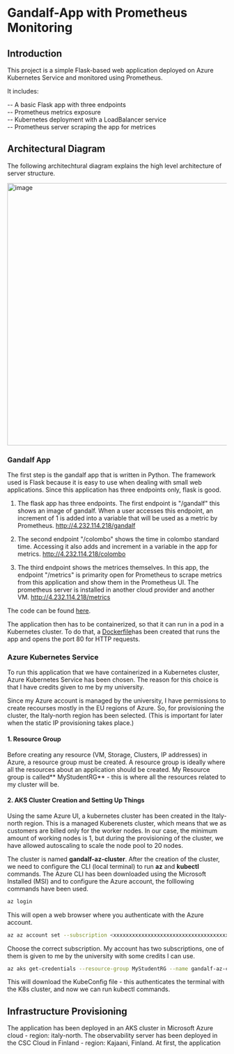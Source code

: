 # Gandalf-App with Prometheus Monitoring

## Introduction

This project is a simple Flask-based web application deployed on Azure Kubernetes Service and monitored using Prometheus. 

It includes:

 --  A basic Flask app with three endpoints  
 --  Prometheus metrics exposure  
 --  Kubernetes deployment with a LoadBalancer service  
 --  Prometheus server scraping the app for metrices
 

## Architectural Diagram

The following architechtural diagram explains the high level architecture of server structure. 

<img width="771" height="601" alt="image" src="https://github.com/user-attachments/assets/a93a9dc7-635d-4a6c-84da-c024ced16775" />

### Gandalf App

The first step is the gandalf app that is written in Python. The framework used is Flask because it is easy to use when dealing with small web applications. Since this application has three endpoints only, flask is good.

1. The flask app has three endpoints. The first endpoint is "/gandalf" this shows an image of gandalf. When a user accesses this endpoint, an increment of 1 is added into a variable that will be used as a metric by Prometheus. http://4.232.114.218/gandalf

2. The second endpoint "/colombo" shows the time in colombo standard time. Accessing it also adds and increment in a variable in the app for metrics. http://4.232.114.218/colombo

3. The third endpoint shows the metrices themselves. In this app, the endpoint "/metrics" is primarity open for Prometheus to scrape metrics from this application and show them in the Prometheus UI. The prometheus server is installed in another cloud provider and another VM. http://4.232.114.218/metrics

The code can be found [here](https://github.com/samishafique786/observability-w-prometheus/blob/main/pyapp/app.py). 

The application then has to be containerized, so that it can run in a pod in a Kubernetes cluster. To do that, a [Dockerfile](https://github.com/samishafique786/observability-w-prometheus/blob/main/pyapp/Dockerfile)has been created that runs the app and opens the port 80 for HTTP requests.

### Azure Kubernetes Service

To run this application that we have containerized in a Kubernetes cluster, Azure Kubernetes Service has been chosen. The reason for this choice is that I have credits given to me by my university.

Since my Azure account is managed by the university, I have permissions to create recourses mostly in the EU regions of Azure. So, for provisioning the cluster, the Italy-north region has been selected. (This is important for later when the static IP provisioning takes place.) 

#### 1. Resource Group

Before creating any resource (VM, Storage, Clusters, IP addresses) in Azure, a resource group must be created. A resource group is ideally where all the resources about an application should be created. My Resource group is called** MyStudentRG** - this is where all the resources related to my cluster will be. 

#### 2. AKS Cluster Creation and Setting Up Things 

Using the same Azure  UI, a kubernetes cluster has been created in the Italy-north region. This is a managed Kuberenets cluster, which means that we as customers are billed only for the worker nodes. In our case, the minimum amount of working nodes is 1, but during the provisioning of the cluster, we have allowed autoscaling to scale the node pool to 20 nodes.

The cluster is named **gandalf-az-cluster**. After the creation of the cluster, we need to configure the CLI (local terminal) to run **az** and **kubectl** commands. The Azure CLI has been downloaded using the Microsoft Installed (MSI) and to configure the Azure account, the folllowing commands have been used. 

```bash
az login
```
This will open a web browser where you authenticate with the Azure account. 

```bash
az az account set --subscription <xxxxxxxxxxxxxxxxxxxxxxxxxxxxxxxxxxxxxxxxxx>
```
Choose the correct subscription. My account has two subscriptions, one of them is given to me by the university with some credits I can use. 

```bash
az aks get-credentials --resource-group MyStudentRG --name gandalf-az-cluster --overwrite-existing
```
This will download the KubeConfig file - this authenticates the terminal with the K8s cluster, and now we can run kubectl commands.




## Infrastructure Provisioning

The application has been deployed in an AKS cluster in Microsoft Azure cloud - region: italy-north. The observability server has been deployed in the CSC Cloud in Finland - region: Kajaani, Finland. At first, the application 
